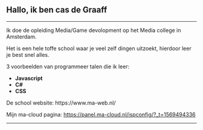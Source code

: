 
<h2>Hallo, ik ben cas de Graaff</h2>

  <hr size="30" noshade>
Ik doe de opleiding Media/Game devolopment op het Media college in Amsterdam.


Het is een hele toffe school waar je veel zelf dingen uitzoekt, hierdoor leer je best snel alles.

3 voorbeelden van programmeer talen die ik leer:

<ul>
  <li><b>Javascript</b></li> 
  <li><b>C#</b></li> 
  <li><b>CSS</b></li> 
  </ul>
De school website: https://www.ma-web.nl/

Mijn ma-cloud pagina: https://panel.ma-cloud.nl/ispconfig/?_t=1569494336 
  <hr size="30" noshade>
 

